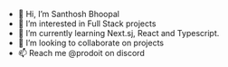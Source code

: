 - 👋 Hi, I’m Santhosh Bhoopal
- 👀 I’m interested in Full Stack projects
- 🌱 I’m currently learning Next.sj, React and Typescript.
- 💞️ I’m looking to collaborate on projects
- 📫 Reach me @prodoit on discord

<!---
484021/484021 is a ✨ special ✨ repository because its `README.md` (this file) appears on your GitHub profile.
You can click the Preview link to take a look at your changes.
--->
